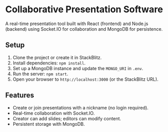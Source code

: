 # Collaborative Presentation Software

A real-time presentation tool built with React (frontend) and Node.js (backend) using Socket.IO for collaboration and MongoDB for persistence.

## Setup

1. Clone the project or create it in StackBlitz.
2. Install dependencies: `npm install`.
3. Set up a MongoDB instance and update the `MONGO_URI` in `.env`.
4. Run the server: `npm start`.
5. Open your browser to `http://localhost:3000` (or the StackBlitz URL).

## Features

- Create or join presentations with a nickname (no login required).
- Real-time collaboration with Socket.IO.
- Creator can add slides; editors can modify content.
- Persistent storage with MongoDB.
